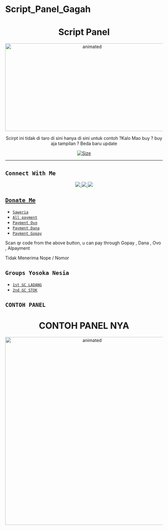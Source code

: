 # Script_Panel_Gagah
<h1 align="center">Script Panel<br></h1>
<p align="center">
<img src="https://i.ibb.co/X2HcR62/Screenshot-20220809-221747-1.jpg" alt="animated" width="540" height="280" />
</p>

<p align="center"> Scirpt ini tidak di taro di sini hanya di sini untuk contoh ?Kalo Mao buy ? buy aja tampilan ? Beda baru update </p>

<p align="center">
<a href="https://youtu.be/1Atfc3jjfDo"><img title="Size" src="https://img.shields.io/badge/Tutorial-Video-green"></a>
</p>

-------

## ```Connect With Me```
<p align="center">
<a href="https://wa.me/6285891634201"><img src="https://img.shields.io/badge/Contact Yosoka-25D366?style=for-the-badge&logo=whatsapp&logoColor=white" />
<a href="https://chat.whatsapp.com/EOBISDYBxalCAhhhuV7oEH"><img src="https://img.shields.io/badge/Join Official GC-25D366?style=for-the-badge&logo=whatsapp&logoColor=white" />
<a href="https://youtube.com/channel/UCh6zcsGjETF83ocmz4gvCHg"><img src="https://img.shields.io/badge/Subscribe Yosoka-ff0000?style=for-the-badge&logo=youtube&logoColor=ff000000&link=https://www.youtube.com/YosokaNesia" /><br>
</p>

## ```Donate Me```

- [`Saweria`](https://saweria.co/yosoka)
- [`All payment`](https://telegra.ph/YosokaHosting-07-18)
- [`Payment Ovo`](https://telegra.ph/Yosoka---Ovo-07-18)
- [`Payment Dana`](https://telegra.ph/Yosoka---Dana-07-18)
- [`Payment Gopay`](https://telegra.ph/YosokaHosting-07-18-2)

<p align="left">
Scan qr code from the above button, u can pay through Gopay , Dana , Ovo , Alpayment </p>
<p align="left"> Tidak
Menerima Nope / Nomor</p>

## ```Groups Yosoka Nesia```

- [`1st GC LADANG`](https://chat.whatsapp.com/EOBISDYBxalCAhhhuV7oEH)
- [`2nd GC STOK`](https://chat.whatsapp.com/DkvMzutYowN8L6urqnucgy)

## ```CONTOH PANEL```
<h1 align="center">CONTOH PANEL NYA<br></h1>
<p align="center">
<img src="https://i.ibb.co/R4MdBs7/Screenshot-20220809-231312.jpg" alt="animated" width="540" height="600" />
</p>
